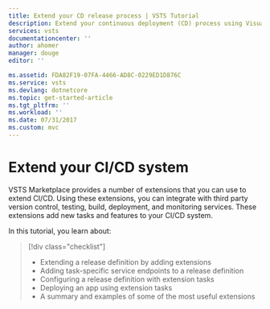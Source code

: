 ```yaml
---
title: Extend your CD release process | VSTS Tutorial
description: Extend your continuous deployment (CD) process using Visual Studio Team Services
services: vsts
documentationcenter: ''
author: ahomer
manager: douge
editor: ''

ms.assetid: FDA82F19-07FA-4466-AD8C-0229ED1D876C
ms.service: vsts
ms.devlang: dotnetcore
ms.topic: get-started-article
ms.tgt_pltfrm: ''
ms.workload: ''
ms.date: 07/31/2017
ms.custom: mvc
---
```


# Extend your CI/CD system

VSTS Marketplace provides a number of extensions that you can use to extend CI/CD. Using these extensions, you can integrate with third party version control, testing, build, deployment, and monitoring services. These extensions add new tasks and features to your CI/CD system.

In this tutorial, you learn about:

> [!div class="checklist"]
> * Extending a release definition by adding extensions
> * Adding task-specific service endpoints to a release definition
> * Configuring a release definition with extension tasks
> * Deploying an app using extension tasks
> * A summary and examples of some of the most useful extensions

<!--

[!INCLUDE [include](_shared/build-prerequisites.md)]

This tutorial requires you to have completed the tutorial 
[Define your continuous integration (CI) build process](define-ci-build-process.md)
first. This tutorial extends that one by using the same set of build artifacts
from the build definition. You also need an Azure App Services website where you will deploy the app.

[!INCLUDE [create-azure-web-app-portal](../../deploy-azure/_shared/create-azure-web-app-portal.md)]

## Select and install an extension

## Use the extension

[TBD - Awaiting decision on which extension to use]

## Update your code to create a new release

[!INCLUDE [change-aspnet-core-code](../apps/_shared/change-aspnet-core-code.md)]

## Monitor the deployment

Open the **Releases** page from the **Build &amp; Release** hub.

Wait a few minutes for the build to complete and the release to start.

Refresh the page and, when it appears, select the new release

Open the release summary from the shortcut menu.

Open **Logs** tab and watch deployment of the release. 

Open **Summary** tab, view results

Choose environment name, drill down each environment.

-->
